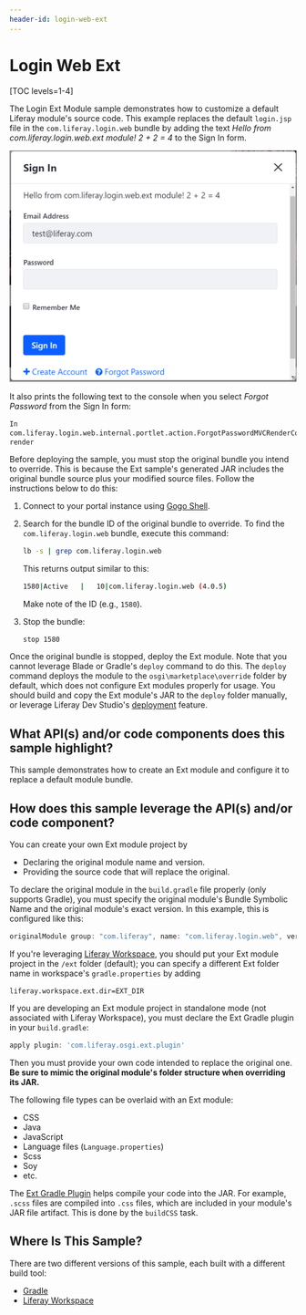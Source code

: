```yaml
---
header-id: login-web-ext
---
```


# Login Web Ext

[TOC levels=1-4]

The Login Ext Module sample demonstrates how to customize a default Liferay
module's source code. This example replaces the default `login.jsp` file in the
`com.liferay.login.web` bundle by adding the text *Hello from
com.liferay.login.web.ext module! 2 + 2 = 4* to the Sign In form.

![Figure 1: The Login Ext module customizes the original Login module.](../../../images/login-ext.png)

It also prints the following text to the console when you select *Forgot
Password* from the Sign In form:

    In com.liferay.login.web.internal.portlet.action.ForgotPasswordMVCRenderCommand render

Before deploying the sample, you must stop the original bundle you intend to
override. This is because the Ext sample's generated JAR includes the original
bundle source plus your modified source files. Follow the instructions below to
do this:

1.  Connect to your portal instance using
    [Gogo Shell](/docs/7-1/reference/-/knowledge_base/r/using-the-felix-gogo-shell).

2.  Search for the bundle ID of the original bundle to override. To find the
    `com.liferay.login.web` bundle, execute this command:

    ```bash
    lb -s | grep com.liferay.login.web
    ```

    This returns output similar to this:

    ```bash
    1580|Active   |   10|com.liferay.login.web (4.0.5)
    ```

    Make note of the ID (e.g., `1580`).

3.  Stop the bundle:

    ```bash
    stop 1580
    ```

Once the original bundle is stopped, deploy the Ext module. Note that you cannot
leverage Blade or Gradle's `deploy` command to do this. The `deploy` command
deploys the module to the `osgi\marketplace\override` folder by default, which
does not configure Ext modules properly for usage. You should build and copy the
Ext module's JAR to the `deploy` folder manually, or leverage Liferay Dev
Studio's [deployment](/docs/7-2/reference/-/knowledge_base/r/deploying-a-project#liferay-dev-studio)
feature.

## What API(s) and/or code components does this sample highlight?

This sample demonstrates how to create an Ext module and configure it to replace
a default module bundle.

## How does this sample leverage the API(s) and/or code component?

You can create your own Ext module project by

- Declaring the original module name and version.
- Providing the source code that will replace the original.

To declare the original module in the `build.gradle` file properly (only
supports Gradle), you must specify the original module's Bundle Symbolic Name
and the original module's exact version. In this example, this is configured
like this:

```groovy
originalModule group: "com.liferay", name: "com.liferay.login.web", version: "4.0.5"
```

If you're leveraging
[Liferay Workspace](/docs/7-2/reference/-/knowledge_base/r/liferay-workspace),
you should put your Ext module project in the `/ext` folder (default); you can
specify a different Ext folder name in workspace's `gradle.properties` by adding

```properties
liferay.workspace.ext.dir=EXT_DIR
```

If you are developing an Ext module project in standalone mode (not associated
with Liferay Workspace), you must declare the Ext Gradle plugin in your
`build.gradle`:

```groovy
apply plugin: 'com.liferay.osgi.ext.plugin'
```

Then you must provide your own code intended to replace the original one. **Be
sure to mimic the original module's folder structure when overriding its JAR.**

The following file types can be overlaid with an Ext module:

- CSS
- Java
- JavaScript
- Language files (`Language.properties`)
- Scss
- Soy
- etc.

The
[Ext Gradle Plugin](https://github.com/liferay/liferay-portal/blob/master/modules/sdk/gradle-plugins/src/main/java/com/liferay/gradle/plugins/LiferayOSGiExtPlugin.java)
helps compile your code into the JAR. For example, `.scss` files are compiled
into `.css` files, which are included in your module's JAR file artifact. This
is done by the `buildCSS` task.

## Where Is This Sample?

There are two different versions of this sample, each built with a different
build tool:

- [Gradle](https://github.com/liferay/liferay-blade-samples/tree/7.2/gradle/ext/login-web-ext)
- [Liferay Workspace](https://github.com/liferay/liferay-blade-samples/tree/7.2/liferay-workspace/ext/login-web-ext)
